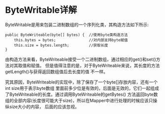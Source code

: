 ByteWritable详解
===================

ByteWritable是用来包装二进制数组的一个序列化类，其构造方法如下所示:
```
public ByteWriteable(byte[] bytes) {  //使用byte类构造方法
    this.bytes = bytes;               //对内部支持byte赋值
    this.size = bytes.length;         //获取长度
}
```

由构造方法来看，ByteWriteable接受一个二进制数组，通过相应的get()和set()方法对其取值和赋值。
但是值得注意的是，对于ByteWriteable来说，其长度的方法getLength()与获得返回数组值后去长度的值
不一样。

究其原因，ByteWriteable的实现中，除了保存了一个byte[]存放内容，还有一个int size用于表示byte数组
里面前多少位是有效的，后面是无效的，它们一起组成了ByteWriteable的长度。通过调用ByteWriteable的getBytes()
方法返回byte数组的全部内容(长度很可能大于size)，所以在Mapper中进行处理的时候应该只操纵size大小的内容，
后面的应该忽视。